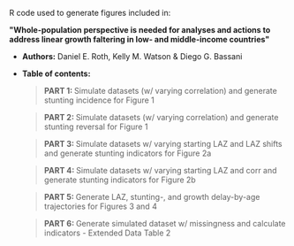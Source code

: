 R code used to generate figures included in: 

   <b>"Whole-population perspective is needed for analyses and actions to address linear growth faltering in low- and middle-income countries"</b>

- <b>Authors:</b> Daniel E. Roth, Kelly M. Watson & Diego G. Bassani





- <b>Table of contents:  </b>

    > <b>PART 1: </b> Simulate datasets (w/ varying correlation) and generate stunting incidence for Figure 1

    > <b>PART 2: </b> Simulate datasets (w/ varying correlation) and generate stunting reversal for Figure 1

    > <b>PART 3: </b> Simulate datasets w/ varying starting LAZ and LAZ shifts and generate stunting indicators for Figure 2a

    > <b>PART 4: </b> Simulate datasets w/ varying starting LAZ and corr and generate stunting indicators for Figure 2b

    > <b>PART 5: </b> Generate LAZ, stunting-, and growth delay-by-age trajectories for Figures 3 and 4

    > <b>PART 6: </b> Generate simulated dataset w/ missingness and calculate indicators - Extended Data Table 2



